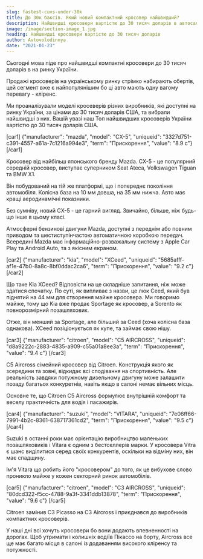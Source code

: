 ```yaml
---
slug: fastest-cuvs-under-30k
title: До 30к баксів. Який новий компактний кросовер найшвидший?
description: Найшвидші кросовери вартістю до 30 тисяч доларів в автосалонах України
image: /image/section-image_1.jpg
heading: Найшвидші кросовери вартістю до 30 тисяч доларів 
author: Avtovolodinnya
date: "2021-01-23"
---
```


Сьогодні мова піде про найшвидші компактні кросовери до 30 тисяч доларів в на ринку України.
<!-- sep -->
Продажі кросоверів на українському ринку стрімко набирають обертів, цей сегмент вже є найпопулянішим бо ці авто мають одну вагому перевагу - кліренс.

Ми проаналізували моделі кросеверів різних виробників, які доступні на ринку України, за цінами до 30 тисяч доларів США, та вибрали найшвидші з них. Вашій увазі наш Топ найшвидших кросоверів України вартістю до 30 тисяч доларів США.

[car1]
{"manufacturer": "mazda", "model": "CX-5", "uniqueid": "3327d751-c391-4557-a61a-7c1216a994e3", "term": "Прискорення", "value": "8.9 c"}
[/car1]

Кросовер від найбільш японського бренду Mazda. CX-5 - це популярний середній кросовер, виступає суперником Seat Ateca, Volkswagen Tiguan та BMW X1.

Він побудований на тій же платформі, що і попереднє покоління автомобіля. Колісна база на 10 мм довша, на 35 мм нижча. Авто має кращі аеродинамічні показники.

Без сумніву, новий CX-5 - це гарний вигляд. Звичайно, більше, ніж будь-що інше в цьому класі.

Атмосферні бензинові двигуни Mazda, доступні з переднім або повним приводом та шестиступінчастою автоматичною коробкою передач. Всередині Mazda має інформаційно-розважальну систему з Apple Car Play та Android Auto, та з якісним екраном. 

[car2]
{"manufacturer": "kia", "model": "XCeed", "uniqueid": "5685afff-af1e-47b0-8a8c-8bf0ddac2ca6", "term": "Прискорення", "value": "9.2 c"}
[/car2]

Що таке Kia XCeed? Відповісти на це складніше запитання, ніж може здатися спочатку. По суті, як випливає з назви, це люк Ceed, який був піднятий на 44 мм для створення майже кросовера. Ми говоримо майже, тому що Kia вже продає Sportage як кросовер, а Sorento як повнорозмірний позашляховик.

Отже, він менший за Sportage, але більший за Ceed (хоча колісна база однакова). XCeed позіціонується як купе, та займає свою нішу.

[car3]
{"manufacturer": "citroen", "model": "C5 AIRCROSS", "uniqueid": "d8a9222c-2883-4835-a909-c55a01a8ee3a", "term": "Прискорення", "value": "9.4 c"}
[/car3]

C5 Aircross сімейний кросовер від Citroen. Конструкція якого як зсередини та зовні, відкидає всі сподівання на спортивність. Але реальність завдяки потужному дизельному двигуну може залашити позаду багатьох конкуретнів, навіть якщо в салоні немає вільних місць.

Основне те, що Citroen C5 Aircross формулює внутрішній комфорт та веселу практичність для водія і пасажирів.

[car4]
{"manufacturer": "suzuki", "model": "VITARA", "uniqueid": "7e06ff66-7991-4b2c-8361-638717361cd2", "term": "Прискорення", "value": "9.5 c"}
[/car4]

Suzuki в останні роки має орієнтацію виробництво маленьких позашляховиків і Vitara є одним з бестселлерів марки. У кросовера Vitra є шанс виділитися серед своїх конкурентів, оскільки на відміну них, він має спадщину.

Ім'я Vitara що робить його "кросовером" до того, як це вибухове слово проникло майже у кожен секторний ринок автомобілів.

[car5]
{"manufacturer": "citroen", "model": "C3 AIRCROSS", "uniqueid": "80dcd322-f5cc-4788-9a3f-3341ddb13878", "term": "Прискорення", "value": "9.6 c"}
[/car5]

Citroen замінив C3 Picasso на C3 Aircross і приєднався до виробників компактних кросоверів.

У наші дні всі хочуть кросовери бо вони додають впевненності на дорогах. Щоб утримати і колишніх водіїв Пікассо на борту, Aircross все ще має багато місця в салоні із додаванням високого кліренсу та потужності.